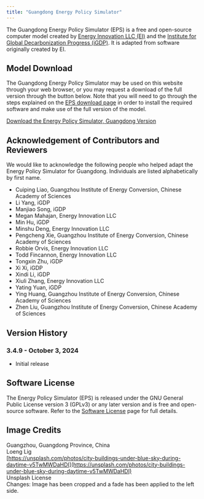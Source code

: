 ```yaml
---
title: "Guangdong Energy Policy Simulator"
---
```


The Guangdong Energy Policy Simulator (EPS) is a free and open-source computer model created by [Energy Innovation LLC (EI)](https://energyinnovation.org/) and the [Institute for Global Decarbonization Progress (iGDP)](http://www.igdp.cn/). It is adapted from software originally created by EI.

## Model Download

The Guangdong Energy Policy Simulator may be used on this website through your web browser, or you may request a download of the full version through the button below. Note that you will need to go through the steps explained on the [EPS download page](../download) in order to install the required software and make use of the full version of the model.

<p><a href="https://wkf.ms/49ywE2H" class="btn">Download the Energy Policy Simulator, Guangdong Version</a></p>

## Acknowledgement of Contributors and Reviewers
We would like to acknowledge the following people who helped adapt the Energy Policy Simulator for Guangdong. Individuals are listed alphabetically by first name.

* Cuiping Liao, Guangzhou Institute of Energy Conversion, Chinese Academy of Sciences
* Li Yang, iGDP
* Manjiao Song, iGDP
* Megan Mahajan, Energy Innovation LLC
* Min Hu, iGDP
* Minshu Deng, Energy Innovation LLC
* Pengcheng Xie, Guangzhou Institute of Energy Conversion, Chinese Academy of Sciences
* Robbie Orvis, Energy Innovation LLC
* Todd Fincannon, Energy Innovation LLC
* Tongxin Zhu, iGDP
* Xi Xi, iGDP
* Xindi Li, iGDP
* Xiuli Zhang, Energy Innovation LLC
* Yating Yuan, iGDP
* Ying Huang, Guangzhou Institute of Energy Conversion, Chinese Academy of Sciences
* Zhen Liu, Guangzhou Institute of Energy Conversion, Chinese Academy of Sciences

## Version History

### **3.4.9 - October 3, 2024**

* Initial release

## Software License

The Energy Policy Simulator (EPS) is released under the GNU General Public License version 3 (GPLv3) or any later version and is free and open-source software. Refer to the [Software License](../software-license) page for full details.

## Image Credits
Guangzhou, Guangdong Province, China<br/>
Loeng Lig<br/>
[https://unsplash.com/photos/city-buildings-under-blue-sky-during-daytime-v5TwMWDaHDI](https://unsplash.com/photos/city-buildings-under-blue-sky-during-daytime-v5TwMWDaHDI)<br/>
Unsplash License<br/>
Changes: Image has been cropped and a fade has been applied to the left side.
